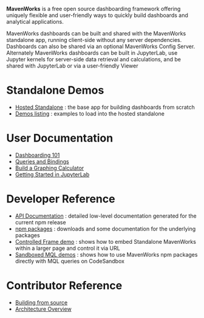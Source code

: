 [//]: # (should this be combined with or re-organized with respect to the master branch README.md?)
[//]: # (should we add a TOC or nav side-bar, use summary/detail accordions or break up into more pages?)
[//]: # (should we add an admin and/or deployment/install sections?)
[//]: # (should we include myBinder links? GitHUb links/badges? screenshots?)

**MavenWorks** is a free open source dashboarding framework offering uniquely flexible and user-friendly ways to quickly build dashboards and analytical applications.

MavenWorks dashboards can be built and shared with the MavenWorks standalone app, running client-side without any server dependencies. Dashboards can also be shared via an optional MavenWorks Config Server. Alternately MavenWorks dashboards can be built in JupyterLab, use Jupyter kernels for server-side data retrieval and calculations, and be shared with JupyterLab or via a user-friendly Viewer

# Standalone Demos

 - [Hosted Standalone](./app) : the base app for building dashboards from scratch
 - [Demos listing](./app/demos/index.html) :  examples to load into the hosted standalone

# User Documentation 

 - [Dashboarding 101](./user/dashboarding-101.md)
 - [Queries and Bindings](./user/queries.md)
 - [Build a Graphing Calculator](./user/graphing-calculator.md)
 - [Getting Started in JupyterLab](./user/getting-started.md)
 
# Developer Reference

 - [API Documentation](./api) : detailed low-level documentation generated for the current npm release
 - [npm packages](https://www.npmjs.com/search?q=mavenomics) : downloads and some documentation for the underlying packages
 - [Controlled Frame demo](./app/demos/controlled-frame-demo.html) : shows how to embed Standalone MavenWorks within a larger page and control it via URL
 - [Sandboxed MQL demos](https://codesandbox.io/s/mql-demo-vr5q5?expanddevtools=1&fontsize=14&module=%2Fsrc%2Findex.js) : shows how to use MavenWorks npm packages directly with MQL queries on CodeSandbox


# Contributor Reference
 - [Building from source](./developer/build-from-source.md)
 - [Architecture Overview](./developer/high-level-overview.md)
